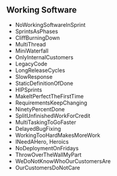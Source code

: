 ## Working Software
  * NoWorkingSoftwareInSprint
  * SprintsAsPhases
  * CliffBurningDown
  * MultiThread
  * MiniWaterfall
  * OnlyInternalCustomers
  * LegacyCode
  * LongReleaseCycles
  * SlowResponse
  * StaticDefinitionOfDone
  * HIPSprints
  * MakeItPerfectTheFirstTime
  * RequirementsKeepChanging
  * NinetyPercentDone
  * SplitUnfinishedWorkForCredit
  * MultiTaskingToGoFaster
  * DelayedBugFixing
  * WorkingTooHardMakesMoreWork
  * INeedAHero, Heroics
  * NoDeploymentOnFridays
  * ThrowOverTheWallMyPart
  * WeDoNotKnowWhoOurCustomersAre
  * OurCustomersDoNotCare
